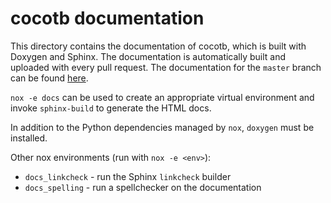 cocotb documentation
====================

This directory contains the documentation of cocotb, which is built with Doxygen and Sphinx.
The documentation is automatically built and uploaded with every pull request.
The documentation for the `master` branch can be found [here](https://docs.cocotb.org/en/development/).

`nox -e docs` can be used to create an appropriate virtual environment and
invoke `sphinx-build` to generate the HTML docs.

In addition to the Python dependencies managed by `nox`, `doxygen` must be
installed.

Other nox environments (run with `nox -e <env>`):
* `docs_linkcheck` - run the Sphinx `linkcheck` builder
* `docs_spelling` - run a spellchecker on the documentation
